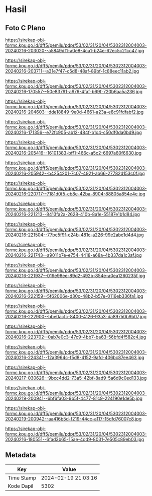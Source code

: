 # Hasil

## Foto C Plano

https://sirekap-obj-formc.kpu.go.id/dff5/pemilu/pdpr/53/02/31/20/04/5302312004003-20240216-203020--a5849df1-a0e8-4ca1-b24e-62ec5c21cc47.jpg

https://sirekap-obj-formc.kpu.go.id/dff5/pemilu/pdpr/53/02/31/20/04/5302312004003-20240216-203711--a31e7f47-c5d8-48af-89bf-1c88eec11ab2.jpg

https://sirekap-obj-formc.kpu.go.id/dff5/pemilu/pdpr/53/02/31/20/04/5302312004003-20240216-170557--50e83791-a976-4faf-b69f-720b6aa5a236.jpg

https://sirekap-obj-formc.kpu.go.id/dff5/pemilu/pdpr/53/02/31/20/04/5302312004003-20240216-204603--dde18849-9e0d-4661-a23a-e8c91fdfabf2.jpg

https://sirekap-obj-formc.kpu.go.id/dff5/pemilu/pdpr/53/02/31/20/04/5302312004003-20240216-171356--e72fc905-ab12-484f-b1c4-c50df0da0bd9.jpg

https://sirekap-obj-formc.kpu.go.id/dff5/pemilu/pdpr/53/02/31/20/04/5302312004003-20240216-205416--16101383-bff1-466c-a5c2-6697a60f6630.jpg

https://sirekap-obj-formc.kpu.go.id/dff5/pemilu/pdpr/53/02/31/20/04/5302312004003-20240216-205942--b4254201-7c07-4921-ab66-27782d153c0f.jpg

https://sirekap-obj-formc.kpu.go.id/dff5/pemilu/pdpr/53/02/31/20/04/5302312004003-20240216-220717--7181d0f5-cb8e-42ba-8904-88805a854e4e.jpg

https://sirekap-obj-formc.kpu.go.id/dff5/pemilu/pdpr/53/02/31/20/04/5302312004003-20240216-221213--8413fa2a-2628-410b-8a1e-55187e1b1d84.jpg

https://sirekap-obj-formc.kpu.go.id/dff5/pemilu/pdpr/53/02/31/20/04/5302312004003-20240216-221504--77bc5f9f-c24b-481c-a226-99e2abe1d4d4.jpg

https://sirekap-obj-formc.kpu.go.id/dff5/pemilu/pdpr/53/02/31/20/04/5302312004003-20240216-221743--a9011b7e-e754-4418-a68a-4b337da1c3af.jpg

https://sirekap-obj-formc.kpu.go.id/dff5/pemilu/pdpr/53/02/31/20/04/5302312004003-20240216-221937--019e98ee-89d2-492b-854e-a0ea1260235f.jpg

https://sirekap-obj-formc.kpu.go.id/dff5/pemilu/pdpr/53/02/31/20/04/5302312004003-20240216-222159--5f62006e-d30c-48b2-b57e-0116eb336fa1.jpg

https://sirekap-obj-formc.kpu.go.id/dff5/pemilu/pdpr/53/02/31/20/04/5302312004003-20240216-222900--bbe0acfc-8400-4126-93a3-da89750b9b07.jpg

https://sirekap-obj-formc.kpu.go.id/dff5/pemilu/pdpr/53/02/31/20/04/5302312004003-20240216-223702--0ab7e0c3-47c9-4bb7-ba63-56bfd4f582c4.jpg

https://sirekap-obj-formc.kpu.go.id/dff5/pemilu/pdpr/53/02/31/20/04/5302312004003-20240216-224341--12a3964c-f5d8-4152-9afd-406bc87ee463.jpg

https://sirekap-obj-formc.kpu.go.id/dff5/pemilu/pdpr/53/02/31/20/04/5302312004003-20240217-030626--9bcc4dd2-73a5-42bf-8ad9-5a6d9c0ed133.jpg

https://sirekap-obj-formc.kpu.go.id/dff5/pemilu/pdpr/53/02/31/20/04/5302312004003-20240219-200941--6bf6fa03-9b5f-4477-81c9-224190e1de5b.jpg

https://sirekap-obj-formc.kpu.go.id/dff5/pemilu/pdpr/53/02/31/20/04/5302312004003-20240219-200942--aa416b5d-f219-44cc-a117-15dfd76007c8.jpg

https://sirekap-obj-formc.kpu.go.id/dff5/pemilu/pdpr/53/02/31/20/04/5302312004003-20240216-180551--6fad3b65-15ae-4dd9-8031-7e505c89eb03.jpg


## Metadata

| Key        | Value               |
| ---------- | ------------------- |
| Time Stamp | 2024-02-19 21:03:16 |
| Kode Dapil | 5302                |



